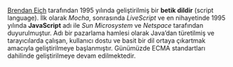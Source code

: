 [Brendan Eich](https://en.wikipedia.org/wiki/Brendan_Eich) tarafından 1995 yılında geliştirilmiş bir **betik dildir** (script language). İlk olarak _Mocha_, sonrasında _LiveScript_ ve en nihayetinde 1995 yılında **JavaScript** adı ile _Sun Microsystem_ ve _Netspace_ tarafından duyurulmuştur. Adı bir pazarlama hamlesi olarak Java’dan türetilmiş ve tarayıcılarda çalışan, kullanıcı dostu ve basit bir dil ortaya çıkartmak amacıyla geliştirilmeye başlanmıştır. Günümüzde ECMA standartları dahilinde geliştirilmeye devam edilmektedir.